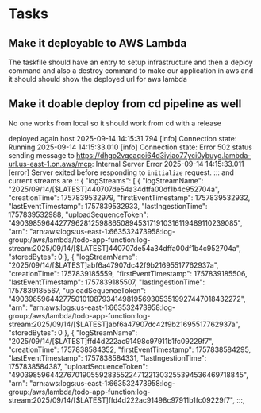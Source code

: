

# Tasks

## Make it deployable to AWS Lambda

The  taskfile should have an entry to setup infrastructure and then a deploy command and also a destroy command  to make our application in aws and it should should show the deployed url for aws lambda


## Make it doable deploy from cd pipeline as well

No one works from local so it should work from cd with a release


deployed again host
2025-09-14 14:15:31.794 [info] Connection state: Running
2025-09-14 14:15:33.010 [info] Connection state: Error 502 status sending message to https://dhgo2vgcaqoi64d3iyiao77yci0ybuyg.lambda-url.us-east-1.on.aws/mcp: Internal Server Error
2025-09-14 14:15:33.011 [error] Server exited before responding to `initialize` request.
::: and current streams are :: {
"logStreams": [
{
"logStreamName": "2025/09/14/[$LATEST]440707de54a34dffa00df1b4c952704a",
"creationTime": 1757839532979,
"firstEventTimestamp": 1757839532932,
"lastEventTimestamp": 1757839532933,
"lastIngestionTime": 1757839532988,
"uploadSequenceToken": "49039859644277962812598865089453171910316119489110239085",
"arn": "arn:aws:logs:us-east-1:663532473958:log-group:/aws/lambda/todo-app-function:log-stream:2025/09/14/[$LATEST]440707de54a34dffa00df1b4c952704a",
"storedBytes": 0
},
{
"logStreamName": "2025/09/14/[$LATEST]abf6a47907dc42f9b21695517762937a",
"creationTime": 1757839185559,
"firstEventTimestamp": 1757839185506,
"lastEventTimestamp": 1757839185507,
"lastIngestionTime": 1757839185567,
"uploadSequenceToken": "49039859644277501010879341498195693053519927447018432272",
"arn": "arn:aws:logs:us-east-1:663532473958:log-group:/aws/lambda/todo-app-function:log-stream:2025/09/14/[$LATEST]abf6a47907dc42f9b21695517762937a",
"storedBytes": 0
},
{
"logStreamName": "2025/09/14/[$LATEST]ffd4d222ac91498c97911b1fc09229f7",
"creationTime": 1757838584352,
"firstEventTimestamp": 1757838584295,
"lastEventTimestamp": 1757838584331,
"lastIngestionTime": 1757838584387,
"uploadSequenceToken": "49039859644276701905592835522471221303255394536469718845",
"arn": "arn:aws:logs:us-east-1:663532473958:log-group:/aws/lambda/todo-app-function:log-stream:2025/09/14/[$LATEST]ffd4d222ac91498c97911b1fc09229f7", :::,